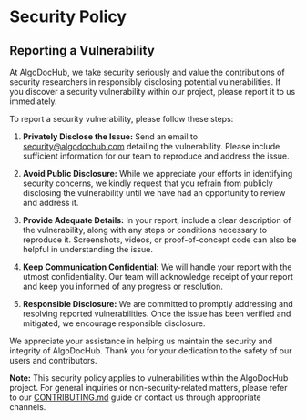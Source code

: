 # Security Policy

## Reporting a Vulnerability

At AlgoDocHub, we take security seriously and value the contributions of security researchers in responsibly disclosing potential vulnerabilities. If you discover a security vulnerability within our project, please report it to us immediately.

To report a security vulnerability, please follow these steps:

1. **Privately Disclose the Issue:** Send an email to [security@algodochub.com](mailto:security@algodochub.com) detailing the vulnerability. Please include sufficient information for our team to reproduce and address the issue.

2. **Avoid Public Disclosure:** While we appreciate your efforts in identifying security concerns, we kindly request that you refrain from publicly disclosing the vulnerability until we have had an opportunity to review and address it.

3. **Provide Adequate Details:** In your report, include a clear description of the vulnerability, along with any steps or conditions necessary to reproduce it. Screenshots, videos, or proof-of-concept code can also be helpful in understanding the issue.

4. **Keep Communication Confidential:** We will handle your report with the utmost confidentiality. Our team will acknowledge receipt of your report and keep you informed of any progress or resolution.

5. **Responsible Disclosure:** We are committed to promptly addressing and resolving reported vulnerabilities. Once the issue has been verified and mitigated, we encourage responsible disclosure.

We appreciate your assistance in helping us maintain the security and integrity of AlgoDocHub. Thank you for your dedication to the safety of our users and contributors.

**Note:** This security policy applies to vulnerabilities within the AlgoDocHub project. For general inquiries or non-security-related matters, please refer to our [CONTRIBUTING.md](./CONTRIBUTING.md) guide or contact us through appropriate channels.
